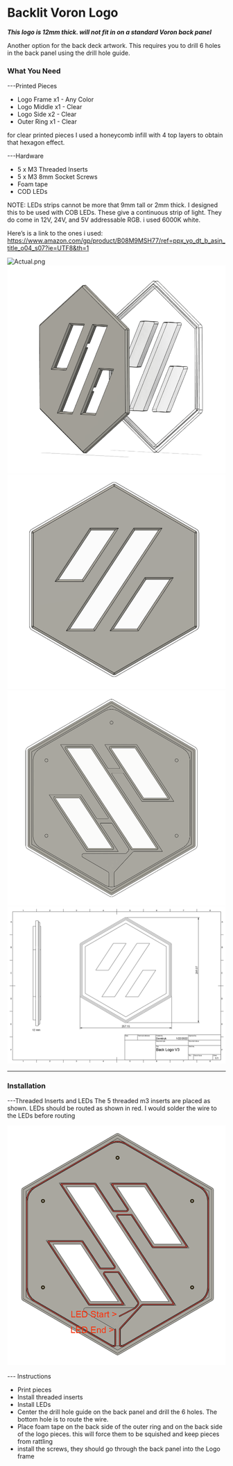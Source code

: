 
# Backlit Voron Logo #  
  
***This logo is 12mm thick. will not fit in on a standard Voron back panel***  
  
Another option for the back deck artwork. This requires you to drill 6 holes in the back panel using the drill hole guide.

### What You Need ###  
---Printed Pieces  
- Logo Frame x1 - Any Color  
- Logo Middle x1 - Clear  
- Logo Side x2 - Clear  
- Outer Ring x1 - Clear  
  
for clear printed pieces I used a honeycomb infill with 4 top layers to obtain that hexagon effect.    
  
  
---Hardware  
- 5 x M3 Threaded Inserts   
- 5 x M3 8mm Socket Screws  
- Foam tape
- COD LEDs   
  
NOTE: LEDs strips cannot be more that 9mm tall or 2mm thick. I designed this to be used with COB LEDs. These give a continuous strip of light. They do come in 12V, 24V, and 5V addressable RGB. i used 6000K white.  

Here’s is a link to the ones i used:   
https://www.amazon.com/gp/product/B08M9MSH77/ref=ppx_yo_dt_b_asin_title_o04_s07?ie=UTF8&th=1


![Actual.png](https://github.com/Demitryk/Voron2.4-Mods/blob/1a411d255176750a9e40885087c361b58f34b956/Backlit_Logo/Images/Actual.png?raw=true) 
![Exploded.png](https://github.com/Demitryk/Voron2.4-Mods/blob/1a411d255176750a9e40885087c361b58f34b956/Backlit_Logo/Images/Exploded.PNG?raw=true) 
![Front.png](https://github.com/Demitryk/Voron2.4-Mods/blob/1a411d255176750a9e40885087c361b58f34b956/Backlit_Logo/Images/Front.PNG?raw=true) 
![Bottom.png](https://github.com/Demitryk/Voron2.4-Mods/blob/1a411d255176750a9e40885087c361b58f34b956/Backlit_Logo/Images/Rear.PNG?raw=true) 
![Size.png](https://github.com/Demitryk/Voron2.4-Mods/blob/1a411d255176750a9e40885087c361b58f34b956/Backlit_Logo/Images/Size.PNG?raw=true) 


___________________________________________________________________________________________________________________________________________
### Installation ###  

---Threaded Inserts and LEDs 
The 5 threaded m3 inserts are placed as shown. LEDs should be routed as shown in red. I would solder the wire to the LEDs before routing 

![Threaded.png](https://github.com/Demitryk/Voron2.4-Mods/blob/1a411d255176750a9e40885087c361b58f34b956/Backlit_Logo/Images/Install.PNG?raw=true)  
    
    
--- Instructions  
- Print pieces   
- Install threaded inserts  
- Install LEDs  
- Center the drill hole guide on the back panel and drill the 6 holes. The bottom hole is to route the wire.  
- Place foam tape on the back side of the outer ring and on the back side of the logo pieces. this will force them to be squished and keep pieces from rattling  
- install the screws, they should go through the back panel into the Logo frame
